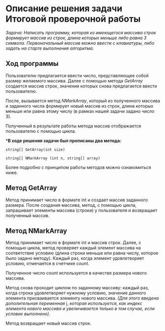 # **Описание решения задачи Итоговой проверочной работы**

*Задача: Написать программу, которая из имеющегося массива строк формирует массив из строк, длина которых меньше либо равна 3 символа. Первоначальный массив можно ввести с клавиатуры, либо задать на старте выполнения алгоритма.*


## Ход программы

Пользователю предлагается ввести число, представляющее собой размер желаемого массива.
Далее с помощью метода *GetArray* создается массив строк, значения которых снова предлагается ввести пользователю.

После, вызывается метод *NMarkArray*, который из полученного массива и заданного числа формирует новый массив из строк, длина которых меньше или равна этому числу (в рамках нашей задачи задано число 3).

Полученный в результате работы метода массив отображается пользователю с помощью цикла.



***В ходе решения задачи был прописаны два метода:**

    string[] GetArray(int size)

    string[] NMarkArray (int n, string[] array)

Более подробно с принципом работы методов можно ознакомиться ниже.

## Метод **GetArray** 
Метод принимает число в формате int и создает массив заданного размера. После создания массива, метод, с помощью цикла, запрашивает элементы массива (строки) у пользователя и возвращает полученный массив.

## Метод **NMarkArray** 
Метод принимает число в формате int и массив строк. Далее, с помощью цикла, метод проверяет каждый элемент массива на соответствие условию (длина строки меньше или равна числу, которое было задано методу). Каждый раз, когда элемент удовлетворяет условию, отмечается в счетчике *count*. 

Полученное число *count* используется в качестве размера нового массива.

Метод снова проходит циклом по заданному массиву: каждый раз, когда строка удовлетворяет нужному условию, значение данного элемента присваивается элементу нового массива. *(Для этого введена дополительная переменная* j, *которая используется, как индекс элемента нового массива и увеличивается только в том случае, если условие выполнено).*

Метод возвращает новый массив строк.